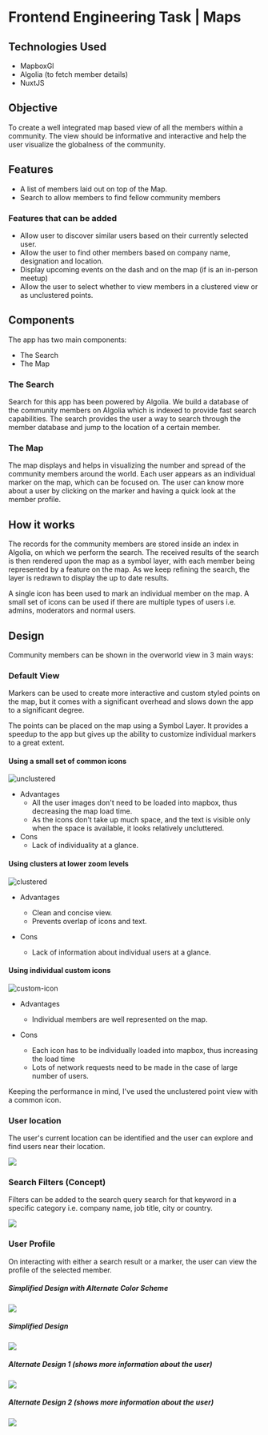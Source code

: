 # Frontend Engineering Task | Maps

## Technologies Used

- MapboxGl
- Algolia (to fetch member details)
- NuxtJS

## Objective

To create a well integrated map based view of all the members within a community. The view should be informative and interactive and help the user visualize the globalness of the community.

## Features

- A list of members laid out on top of the Map.
- Search to allow members to find fellow community members

### Features that can be added

- Allow user to discover similar users based on their currently selected user.
- Allow the user to find other members based on company name, designation and location.
- Display upcoming events on the dash and on the map (if is an in-person meetup)
- Allow the user to select whether to view members in a clustered view or as unclustered points.

## Components

The app has two main components:

- The Search
- The Map

### The Search

Search for this app has been powered by Algolia. We build a database of the community members on Algolia which is indexed to provide fast search capabilities. The search provides the user a way to search through the member database and jump to the location of a certain member.

### The Map

The map displays and helps in visualizing the number and spread of the community members around the world. Each user appears as an individual marker on the map, which can be focused on. The user can know more about a user by clicking on the marker and having a quick look at the member profile.

## How it works

The records for the community members are stored inside an index in Algolia, on which we perform the search. The received results of the search is then rendered upon the map as a symbol layer, with each member being represented by a feature on the map. As we keep refining the search, the layer is redrawn to display the up to date results.

A single icon has been used to mark an individual member on the map. A small set of icons can be used if there are multiple types of users i.e. admins, moderators and normal users.

## Design

Community members can be shown in the overworld view in 3 main ways:

### Default View

Markers can be used to create more interactive and custom styled points on the map, but it comes with a significant overhead and slows down the app to a significant degree.

The points can be placed on the map using a Symbol Layer. It provides a speedup to the app but gives up the ability to customize individual markers to a great extent.

#### Using a small set of common icons

![unclustered](/designs/unclustered.png)

- Advantages
  - All the user images don't need to be loaded into mapbox, thus decreasing the map load time.
  - As the icons don't take up much space, and the text is visible only when the space is available, it looks relatively uncluttered.
- Cons
  - Lack of individuality at a glance.

#### Using clusters at lower zoom levels

![clustered](/designs/clustered.png)

- Advantages

  - Clean and concise view.
  - Prevents overlap of icons and text.

- Cons
  - Lack of information about individual users at a glance.

#### Using individual custom icons

![custom-icon](/designs/custom-icons.png)

- Advantages

  - Individual members are well represented on the map.

- Cons
  - Each icon has to be individually loaded into mapbox, thus increasing the load time
  - Lots of network requests need to be made in the case of large number of users.

Keeping the performance in mind, I've used the unclustered point view with a common icon.

### User location

The user's current location can be identified and the user can explore and find users near their location.

![](/designs/user-location.png)

### Search Filters (Concept)

Filters can be added to the search query search for that keyword in a specific category i.e. company name, job title, city or country.

![](/designs/search-filters.png)

### User Profile

On interacting with either a search result or a marker, the user can view the profile of the selected member.

##### Simplified Design with Alternate Color Scheme

![](/designs/profile-1-alt.png)

##### Simplified Design

![](/designs/profile-1.png)

##### Alternate Design 1 (shows more information about the user)

![](/designs/profile-2.png)

##### Alternate Design 2 (shows more information about the user)

![](/designs/profile-3.png)
